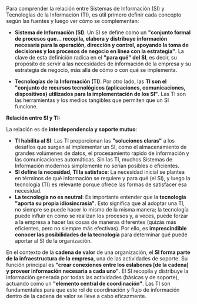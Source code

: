 
Para comprender la relación entre Sistemas de Información (SI) y Tecnologías de la Información (TI), es útil primero definir cada concepto según las fuentes y luego ver cómo se complementan:

- **Sistema de Información (SI)**: Un SI se define como un **"conjunto formal de procesos que... recopila, elabora y distribuye información necesaria para la operación, dirección y control, apoyando la toma de decisiones y los procesos de negocio en línea con la estrategia"**. La clave de esta definición radica en el **"para qué" del SI**, es decir, su propósito de servir a las necesidades de información de la empresa y su estrategia de negocio, más allá de cómo o con qué se implementa.
    
- **Tecnologías de la Información (TI)**: Por otro lado, las **TI son el "conjunto de recursos tecnológicos (aplicaciones, comunicaciones, dispositivos) utilizados para la implementación de los SI"**. Las TI son las herramientas y los medios tangibles que permiten que un SI funcione.
    

**Relación entre SI y TI:**

La relación es de **interdependencia y soporte mutuo**:

- **TI habilita al SI**: Las TI proporcionan las **"soluciones claras"** a los desafíos que surgen al implementar un SI, como el almacenamiento de grandes volúmenes de datos, el procesamiento rápido de información y las comunicaciones automáticas. Sin las TI, muchos Sistemas de Información modernos simplemente no serían posibles o eficientes.
- **SI define la necesidad, TI la satisface**: La necesidad inicial se plantea en términos de qué información se requiere y para qué (el SI), y luego la tecnología (TI) es relevante porque ofrece las formas de satisfacer esa necesidad.
- **La tecnología no es neutral**: Es importante entender que la **tecnología "aporta su propia idiosincrasia"**. Esto significa que al adoptar una TI, no siempre se puede hacer lo mismo de la misma manera; la tecnología puede influir en cómo se realizan los procesos y, a veces, puede forzar a la empresa a hacer las cosas de maneras diferentes (quizás más eficientes, pero no siempre más efectivas). Por ello, es **imprescindible conocer las posibilidades de la tecnología** para determinar qué puede aportar al SI de la organización.

En el contexto de la **cadena de valor** de una organización, el **SI forma parte de la infraestructura de la empresa**, una de las actividades de soporte. Su función principal es **"crear conexiones entre los eslabones [de la cadena] y proveer información necesaria a cada uno"**. El SI recopila y distribuye la información generada por todas las actividades (básicas y de soporte), actuando como un **"elemento central de coordinación"**. Las TI son fundamentales para que este rol de coordinación y flujo de información dentro de la cadena de valor se lleve a cabo eficazmente.